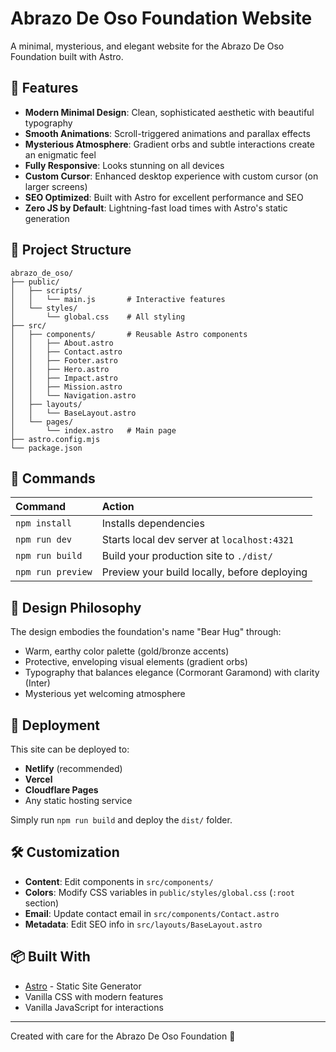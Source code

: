 # Abrazo De Oso Foundation Website

A minimal, mysterious, and elegant website for the Abrazo De Oso Foundation built with Astro.

## 🚀 Features

- **Modern Minimal Design**: Clean, sophisticated aesthetic with beautiful typography
- **Smooth Animations**: Scroll-triggered animations and parallax effects
- **Mysterious Atmosphere**: Gradient orbs and subtle interactions create an enigmatic feel
- **Fully Responsive**: Looks stunning on all devices
- **Custom Cursor**: Enhanced desktop experience with custom cursor (on larger screens)
- **SEO Optimized**: Built with Astro for excellent performance and SEO
- **Zero JS by Default**: Lightning-fast load times with Astro's static generation

## 📂 Project Structure

```
abrazo_de_oso/
├── public/
│   ├── scripts/
│   │   └── main.js       # Interactive features
│   └── styles/
│       └── global.css    # All styling
├── src/
│   ├── components/       # Reusable Astro components
│   │   ├── About.astro
│   │   ├── Contact.astro
│   │   ├── Footer.astro
│   │   ├── Hero.astro
│   │   ├── Impact.astro
│   │   ├── Mission.astro
│   │   └── Navigation.astro
│   ├── layouts/
│   │   └── BaseLayout.astro
│   └── pages/
│       └── index.astro   # Main page
├── astro.config.mjs
└── package.json
```

## 🧞 Commands

| Command                | Action                                           |
| :--------------------- | :----------------------------------------------- |
| `npm install`          | Installs dependencies                            |
| `npm run dev`          | Starts local dev server at `localhost:4321`      |
| `npm run build`        | Build your production site to `./dist/`          |
| `npm run preview`      | Preview your build locally, before deploying     |

## 🎨 Design Philosophy

The design embodies the foundation's name "Bear Hug" through:
- Warm, earthy color palette (gold/bronze accents)
- Protective, enveloping visual elements (gradient orbs)
- Typography that balances elegance (Cormorant Garamond) with clarity (Inter)
- Mysterious yet welcoming atmosphere

## 🚢 Deployment

This site can be deployed to:
- **Netlify** (recommended)
- **Vercel**
- **Cloudflare Pages**
- Any static hosting service

Simply run `npm run build` and deploy the `dist/` folder.

## 🛠️ Customization

- **Content**: Edit components in `src/components/`
- **Colors**: Modify CSS variables in `public/styles/global.css` (`:root` section)
- **Email**: Update contact email in `src/components/Contact.astro`
- **Metadata**: Edit SEO info in `src/layouts/BaseLayout.astro`

## 📦 Built With

- [Astro](https://astro.build) - Static Site Generator
- Vanilla CSS with modern features
- Vanilla JavaScript for interactions

---

Created with care for the Abrazo De Oso Foundation 🐻
